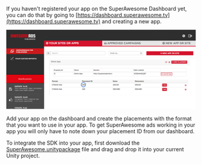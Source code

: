 If you haven't registered your app on the SuperAwesome Dashboard yet, you can do that by going to [https://dashboard.superawesome.tv](https://dashboard.superawesome.tv) and creating a new app.

![](img/dashboard.png "Registering an app on the dashboard")

Add your app on the dashboard and create the placements with the format that you want to use in your app. To get SuperAwesome ads working in your app you will only have to note down your placement ID from our dashboard.

To integrate the SDK into your app, first download the [SuperAwesome.unitypackage](https://github.com/SuperAwesomeLTD/sa-unity-sdk/blob/develop_v3/SuperAwesome.unitypackage?raw=true) file and drag and drop it into your current Unity project.